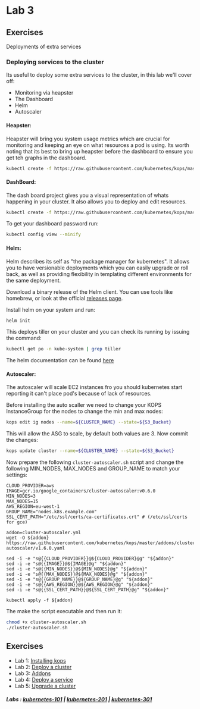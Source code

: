 # Lab 3

## Exercises

Deployments of extra services

### Deploying services to the cluster

Its useful to deploy some extra services to the cluster, in this lab we'll cover off:

- Monitoring via heapster
- The Dashboard
- Helm
- Autoscaler

#### Heapster:

Heapster will bring you system usage metrics which are crucial for monitoring and keeping an eye on what resources a pod is using. Its worth noting that its best to bring up heapster before the dashboard to ensure you get teh graphs in the dashboard.

```bash
kubectl create -f https://raw.githubusercontent.com/kubernetes/kops/master/addons/monitoring-standalone/v1.6.0.yaml
```

#### DashBoard:

The dash board project gives you a visual representation of whats happening in your cluster. It also allows you to deploy and edit resources.

```bash
kubectl create -f https://raw.githubusercontent.com/kubernetes/kops/master/addons/kubernetes-dashboard/v1.6.3.yaml
```

To get your dashboard password run:

```bash
kubectl config view --minify
```

#### Helm:

Helm describes its self as "the package manager for kubernetes". It allows you to have versionable deployments which you can easily upgrade or roll back, as well as providing flexibility in templating different environments for the same deployment.

Download a binary release of the Helm client. You can use tools like homebrew, or look at the official [releases page](https://github.com/kubernetes/helm/releases).

Install helm on your system and run:

```bash
helm init
```

This deploys tiller on your cluster and you can check its running by issuing the command:

```bash
kubectl get po -n kube-system | grep tiller
```

The helm documentation can be found [here](https://helm.sh/)

#### Autoscaler:

The autoscaler will scale EC2 instances fro you should kubernetes start reporting it can't place pod's because of lack of resources.

Before installing the auto scaller we need to change your KOPS InstanceGroup for the nodes to change the min and max nodes:

```bash
kops edit ig nodes --name=${CLUSTER_NAME} --state=${S3_Bucket}
```

This will allow the ASG to scale, by default both values are 3. Now commit the changes:

```bash
kops update cluster --name=${CLUSTER_NAME} --state=${S3_Bucket}
```

Now prepare the following ```cluster-autoscaler.sh``` script and change the following MIN_NODES, MAX_NODES and GROUP_NAME to match your settings:

```
CLOUD_PROVIDER=aws
IMAGE=gcr.io/google_containers/cluster-autoscaler:v0.6.0
MIN_NODES=3
MAX_NODES=15
AWS_REGION=eu-west-1
GROUP_NAME="nodes.k8s.example.com"
SSL_CERT_PATH="/etc/ssl/certs/ca-certificates.crt" # (/etc/ssl/certs for gce)

addon=cluster-autoscaler.yml
wget -O ${addon} https://raw.githubusercontent.com/kubernetes/kops/master/addons/cluster-autoscaler/v1.6.0.yaml

sed -i -e "s@{{CLOUD_PROVIDER}}@${CLOUD_PROVIDER}@g" "${addon}"
sed -i -e "s@{{IMAGE}}@${IMAGE}@g" "${addon}"
sed -i -e "s@{{MIN_NODES}}@${MIN_NODES}@g" "${addon}"
sed -i -e "s@{{MAX_NODES}}@${MAX_NODES}@g" "${addon}"
sed -i -e "s@{{GROUP_NAME}}@${GROUP_NAME}@g" "${addon}"
sed -i -e "s@{{AWS_REGION}}@${AWS_REGION}@g" "${addon}"
sed -i -e "s@{{SSL_CERT_PATH}}@${SSL_CERT_PATH}@g" "${addon}"

kubectl apply -f ${addon}
```

The make the script executable and then run it:

```bash
chmod +x cluster-autoscaler.sh
./cluster-autoscaler.sh
```

## Exercises

- Lab 1: [Installing kops](/kubernetes-201/labs/00-install-kops.md)
- Lab 2: [Deploy a cluster](/kubernetes-201/labs/01-deploy-cluster.md)
- Lab 3: [Addons](/kubernetes-201/labs/02-addons.md)
- Lab 4: [Deploy a service](/kubernetes-201/labs/03-deploy-service.md)
- Lab 5: [Upgrade a cluster](/kubernetes-201/labs/04-upgrading.md)

##### Labs : [kubernetes-101](/kubernetes-101/) | [kubernetes-201](/kubernetes-201/) | [kubernetes-301](/kubernetes-301/)
